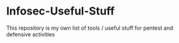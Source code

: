 # Infosec-Useful-Stuff
This repository is my own list of tools / useful stuff for pentest and defensive activities

